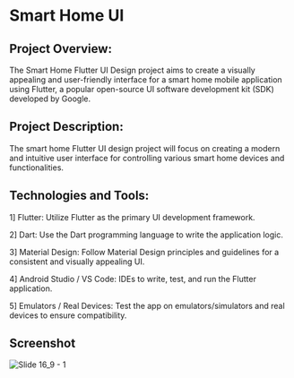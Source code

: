 
# Smart Home UI
## Project Overview:

The Smart Home Flutter UI Design project aims to create a visually appealing and user-friendly interface for a smart home mobile application using Flutter, a popular open-source UI software development kit (SDK) developed by Google.

## Project Description:

The smart home Flutter UI design project will focus on creating a modern and intuitive user interface for controlling various smart home devices and functionalities.

## Technologies and Tools:

1] Flutter: Utilize Flutter as the primary UI development framework.

2] Dart: Use the Dart programming language to write the application logic.

3] Material Design: Follow Material Design principles and guidelines for a consistent and visually appealing UI.

4] Android Studio / VS Code: IDEs to write, test, and run the Flutter application.

5] Emulators / Real Devices: Test the app on emulators/simulators and real devices to ensure compatibility.

## Screenshot

![Slide 16_9 - 1](https://github.com/perfecttushar/Flutter-Projects/assets/70326041/03391101-978a-4663-90b8-cb8b2b57b14b)
